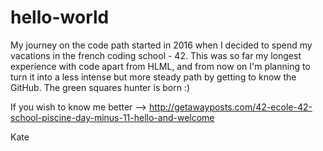 # hello-world

My journey on the code path started in 2016 when I decided to spend my vacations in the french coding school - 42. 
This was so far my longest experience with code apart from HLML, and from now on I'm planning to turn it into a less intense but more steady path by getting to know the GitHub. The green squares hunter is born :)

If you wish to know me better --> http://getawayposts.com/42-ecole-42-school-piscine-day-minus-11-hello-and-welcome

Kate
